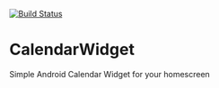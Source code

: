 [![Build Status](https://travis-ci.org/kollerlukas/CalendarWidget.svg?branch=master)](https://travis-ci.org/kollerlukas/CalendarWidget)
# CalendarWidget
Simple Android Calendar Widget for your homescreen
